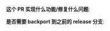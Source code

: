 **这个 PR 实现什么功能/修复什么问题**:

<!--
- [ ] 功能、bugfix描述
- [ ] 冒烟测试
- [ ] 单元测试编写
-->

**是否需要 backport 到之前的 release 分支**:

<!--
如果不需要，填写 "NONE".
如果需要，就以下面 item 的格式写 release 分支名，并提交对应的 cherry-pick PR:
- release/3.1
-->
